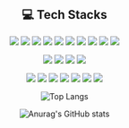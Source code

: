 <div align="center">

## 💻 Tech Stacks 
<span><img src="https://img.shields.io/badge/JAVA-007396?style=flat-square&logo=java"></span>
<span><img src="https://img.shields.io/badge/PHP-007396?style=flat-square&logo=php"></span>
<span><img src="https://img.shields.io/badge/Spring-6DB33F?style=flat-square&logo=Spring&logoColor=white"></span>
<span><img src="https://img.shields.io/badge/SpringBoot-6DB33F?style=flat-square&logo=springboot&logoColor=white"></span>
<span><img src="https://img.shields.io/badge/Laravel-F80000?style=flat-square&logo=Laravel&logoColor=white"></span>
<span><img src="https://img.shields.io/badge/Hibernate-59666C?style=flat-square&logo=Hibernate&logoColor=white"></span>
<span><img src="https://img.shields.io/badge/MySQL-4479A1?style=flat-square&logo=MySQL&logoColor=white"></span>
<span><img src="https://img.shields.io/badge/MariaDB-003545?style=flat-square&logo=MariaDB&logoColor=white"></span>
<span><img src="https://img.shields.io/badge/Oracle-F80000?style=flat-square&logo=Oracle&logoColor=white"></span>
<span><img src="https://img.shields.io/badge/ApacheTomcat-E97627?style=flat-square&logo=ApacheTomcat&logoColor=white"></span>

<span><img src="https://img.shields.io/badge/HTML-e34f26?style=flat-square&logo=html5&logoColor=white"></span>
<span><img src="https://img.shields.io/badge/CSS-1572b6?style=flat-square&logo=css3&logoColor=white"></span>
<span><img src="https://img.shields.io/badge/JavaScript-dbab09?style=flat-square&logo=javascript&logoColor=white"></span>
<span><img src="https://img.shields.io/badge/jQuery-0769ad?style=flat-square&logo=jquery&logoColor=white"></span>

<span><img src="https://img.shields.io/badge/Git-f05032?style=flat-square&logo=git&logoColor=white"></span>
<span><img src="https://img.shields.io/badge/GitHub-181717?style=flat-square&logo=github&logoColor=white"></span>
<span><img src="https://img.shields.io/badge/Docker-2496ED?style=flat-square&logo=docker&logoColor=white"></span>
<span><img src="https://img.shields.io/badge/Kubernetes-326CE5?style=flat-square&logo=kubernetes&logoColor=white"></span>
<span><img src="https://img.shields.io/badge/Rancher-0075A8?style=flat-square&logo=rancher&logoColor=white"></span>
<span><img src="https://img.shields.io/badge/ArgoCD-ef7b4d?style=flat-square&logo=argo&logoColor=white"></span>
<span><img src="https://img.shields.io/badge/AWS-232F3E?style=flat-square&logo=Amazon AWS&logoColor=white"/></span>

![Top Langs](https://github-readme-stats.vercel.app/api/top-langs/?username=94-c&show_icons=true&layout=compact&theme=radical)

![Anurag's GitHub stats](https://github-readme-stats.vercel.app/api?username=94-c&show_icons=true&theme=radical)

</div>
